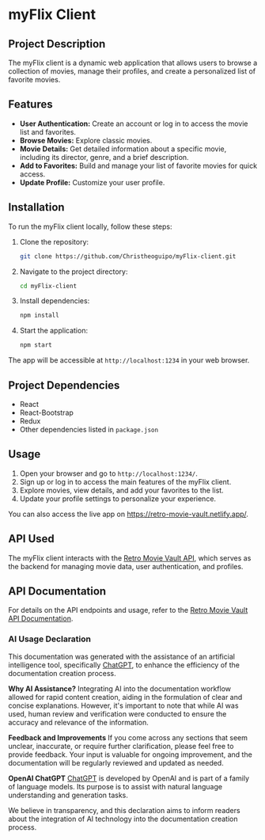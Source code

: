 # myFlix Client

## Project Description

The myFlix client is a dynamic web application that allows users to browse a collection of movies, manage their profiles, and create a personalized list of favorite movies.

## Features

- **User Authentication:** Create an account or log in to access the movie list and favorites.
- **Browse Movies:** Explore classic movies.
- **Movie Details:** Get detailed information about a specific movie, including its director, genre, and a brief description.
- **Add to Favorites:** Build and manage your list of favorite movies for quick access.
- **Update Profile:** Customize your user profile.

## Installation

To run the myFlix client locally, follow these steps:

1. Clone the repository:

    ```bash
    git clone https://github.com/Christheoguipo/myFlix-client.git
    ```

2. Navigate to the project directory:

    ```bash
    cd myFlix-client
    ```

3. Install dependencies:

    ```bash
    npm install
    ```

4. Start the application:

    ```bash
    npm start
    ```

The app will be accessible at `http://localhost:1234` in your web browser.

## Project Dependencies

- React
- React-Bootstrap
- Redux
- Other dependencies listed in `package.json`

## Usage

1. Open your browser and go to `http://localhost:1234/`.
2. Sign up or log in to access the main features of the myFlix client.
3. Explore movies, view details, and add your favorites to the list.
4. Update your profile settings to personalize your experience.

You can also access the live app on https://retro-movie-vault.netlify.app/.
 
## API Used

The myFlix client interacts with the [Retro Movie Vault API](https://retro-movie-vault-5ccf6999c998.herokuapp.com), which serves as the backend for managing movie data, user authentication, and profiles.

## API Documentation

For details on the API endpoints and usage, refer to the [Retro Movie Vault API Documentation](https://retro-movie-vault-5ccf6999c998.herokuapp.com).

### AI Usage Declaration

This documentation was generated with the assistance of an artificial intelligence tool, specifically [ChatGPT](https://www.openai.com/gpt), to enhance the efficiency of the documentation creation process.

**Why AI Assistance?**
Integrating AI into the documentation workflow allowed for rapid content creation, aiding in the formulation of clear and concise explanations. However, it's important to note that while AI was used, human review and verification were conducted to ensure the accuracy and relevance of the information.

**Feedback and Improvements**
If you come across any sections that seem unclear, inaccurate, or require further clarification, please feel free to provide feedback. Your input is valuable for ongoing improvement, and the documentation will be regularly reviewed and updated as needed.

**OpenAI ChatGPT**
[ChatGPT](https://www.openai.com/gpt) is developed by OpenAI and is part of a family of language models. Its purpose is to assist with natural language understanding and generation tasks.

We believe in transparency, and this declaration aims to inform readers about the integration of AI technology into the documentation creation process.
